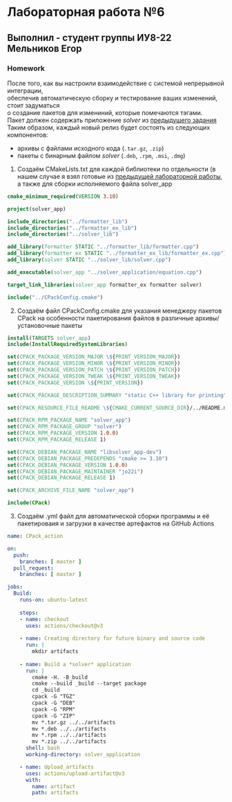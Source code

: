 # Лабораторная работа №6

## Выполнил - студент группы ИУ8-22 Мельников Егор

### Homework

После того, как вы настроили взаимодействие с системой непрерывной интеграции,</br>
обеспечив автоматическую сборку и тестирование ваших изменений, стоит задуматься</br>
о создание пакетов для измениний, которые помечаются тэгами.</br>
Пакет должен содержать приложение _solver_ из [предыдущего задания](https://github.com/tp-labs/lab03#задание-1)
Таким образом, каждый новый релиз будет состоять из следующих компонентов:
- архивы с файлами исходного кода (`.tar.gz`, `.zip`)
- пакеты с бинарным файлом _solver_ (`.deb`, `.rpm`, `.msi`, `.dmg`)


1. Создаём CMakeLists.txt для каждой библиотеки по отдельности (в нашем случае я взял готовые из [предыдущей лабораторной работы](https://github.com/jo22i/lab03), а также для сборки исполняемого файла solver_app

```cmake
cmake_minimum_required(VERSION 3.10)

project(solver_app)

include_directories("../formatter_lib")
include_directories("../formatter_ex_lib")
include_directories("../solver_lib")

add_library(formatter STATIC "../formatter_lib/formatter.cpp")
add_library(formatter_ex STATIC "../formatter_ex_lib/formatter_ex.cpp")
add_library(solver STATIC "../solver_lib/solver.cpp")

add_executable(solver_app "../solver_application/equation.cpp")

target_link_libraries(solver_app formatter_ex formatter solver)

include("../CPackConfig.cmake")
```

2. Создаём файл CPackConfig.cmake для указания менеджеру пакетов CPack на особенности пакетирования файлов в различные архивы/установочные пакеты

```cmake
install(TARGETS solver_app)
include(InstallRequiredSystemLibraries)

set(CPACK_PACKAGE_VERSION_MAJOR \${PRINT_VERSION_MAJOR})
set(CPACK_PACKAGE_VERSION_MINOR \${PRINT_VERSION_MINOR})
set(CPACK_PACKAGE_VERSION_PATCH \${PRINT_VERSION_PATCH})
set(CPACK_PACKAGE_VERSION_TWEAK \${PRINT_VERSION_TWEAK})
set(CPACK_PACKAGE_VERSION \${PRINT_VERSION})

set(CPACK_PACKAGE_DESCRIPTION_SUMMARY "static C++ library for printing")

set(CPACK_RESOURCE_FILE_README \${CMAKE_CURRENT_SOURCE_DIR}/../README.md)

set(CPACK_RPM_PACKAGE_NAME "solver_app")
set(CPACK_RPM_PACKAGE_GROUP "solver")
set(CPACK_RPM_PACKAGE_VERSION 1.0.0)
set(CPACK_RPM_PACKAGE_RELEASE 1)

set(CPACK_DEBIAN_PACKAGE_NAME "libsolver_app-dev")
set(CPACK_DEBIAN_PACKAGE_PREDEPENDS "cmake >= 3.10")
set(CPACK_DEBIAN_PACKAGE_VERSION 1.0.0)
set(CPACK_DEBIAN_PACKAGE_MAINTAINER "jo22i")
set(CPACK_DEBIAN_PACKAGE_RELEASE 1)

set(CPACK_ARCHIVE_FILE_NAME "solver_app")

include(CPack)
```
3. Создаём .yml файл для автоматической сборки программы и её пакетироваия и загрузки в качестве артефактов на GitHub Actions

```yml
name: CPack_action

on:
  push:
    branches: [ master ]
  pull_request:
    branches: [ master ]

jobs:
  Build:
    runs-on: ubuntu-latest
    
    steps:
    - name: checkout
      uses: actions/checkout@v3
      
    - name: Creating directory for future binary and source code
      run: |
        mkdir artifacts
    
    - name: Build a *solver* application
      run: |
        cmake -H. -B_build
        cmake --build _build --target package
        cd _build
        cpack -G "TGZ"
        cpack -G "DEB"
        cpack -G "RPM"
        cpack -G "ZIP"
        mv *.tar.gz ../../artifacts
        mv *.deb ../../artifacts
        mv *.rpm ../../artifacts
        mv *.zip ../../artifacts
      shell: bash
      working-directory: solver_application

    - name: Upload_artifacts
      uses: actions/upload-artifact@v3
      with:
        name: artifact
        path: artifacts
```
